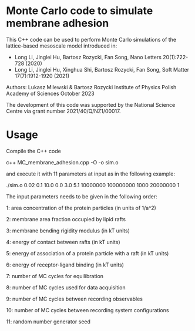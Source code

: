 # Monte Carlo code to simulate membrane adhesion

This C++ code can be used to perform Monte Carlo simulations of the lattice-based mesoscale model introduced in:
- Long Li, Jinglei Hu, Bartosz Rozycki, Fan Song, Nano Letters 20(1):722-728 (2020)
- Long Li, Jinglei Hu, Xinghua Shi, Bartosz Rozycki, Fan Song, Soft Matter 17(7):1912-1920 (2021)

Authors: Lukasz Milewski & Bartosz Rozycki
Institute of Physics
Polish Academy of Sciences
October 2023

The development of this code was supported by the National Science Centre via grant number 2021/40/Q/NZ1/00017.

# Usage

Compile the C++ code 

c++ MC_membrane_adhesion.cpp -O -o sim.o

and execute it with 11 parameters at input as in the following example:

./sim.o 0.02 0.1 10.0 0.0 3.0 5.1 10000000 100000000 1000 20000000 1

The input parameters needs to be given in the following order:

1: area concentration of the protein particles (in units of 1/a^2)

2: membrane area fraction occupied by lipid rafts

3: membrane bending rigidity modulus (in kT units)

4: energy of contact between rafts (in kT units)

5: energy of association of a protein particle with a raft (in kT units)

6: energy of receptor-ligand binding (in kT units)

7: number of MC cycles for equilibration

8: number of MC cycles used for data acquisition

9: number of MC cycles between recording observables

10: number of MC cycles between recording system configurations

11: random number generator seed
